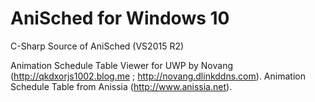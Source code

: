 AniSched for Windows 10
========

C-Sharp Source of AniSched (VS2015 R2)

Animation Schedule Table Viewer for UWP by Novang (http://qkdxorjs1002.blog.me ; http://novang.dlinkddns.com).
Animation Schedule Table from Anissia (http://www.anissia.net).
